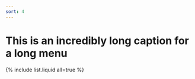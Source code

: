 ```yaml
---
sort: 4
---
```


# This is an incredibly long caption for a long menu

{% include list.liquid all=true %}
